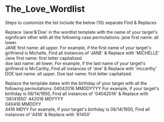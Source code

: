 # The_Love_Wordlist

Steps to customize the list include the below (10) separate Find & Replaces

Replace 'Jane'&'Doe' in the wordlist template with the name of your target's significant other with all the following case permutations:
jane	first name: all lower.	
JANE	first name: all upper.	For example, if the first name of your target's girlfriend is Michelle, Find all instances of 'JANE' & Replace with 'MICHELLE'
Jane	first name: first letter capitalized.	
doe	  last name: all lower.	For example, if the last name of your target's girlfriend is McCarthy, Find all instances of 'doe' & Replace with 'mccarthy'
DOE	  last name: all upper.	
Doe	  last name: first letter capitalized.

Replace the template dates with the birthday of your target with all the following permutations:
04042016	MMDDYYYY	For example, if your target's birthday is 06/14/1950, Find all instances of '04042016' & Replace with '06141950'
442016	  MDYYYY	
040416	  MMDDYY	
4416	    MDYY	For example, if your target's birthday is 06/14/1950, Find all instances of '4416' & Replace with '61450'

